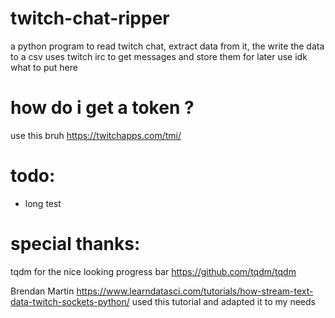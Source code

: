 # twitch-chat-ripper
a python program to read twitch chat, extract data from it, the write the data to a csv
uses twitch irc to get messages and store them for later use 
idk what to put here

# how do i get a token ? 
use this bruh
https://twitchapps.com/tmi/

# todo:
- long test

# special thanks:
tqdm for the nice looking progress bar
https://github.com/tqdm/tqdm

 Brendan Martin https://www.learndatasci.com/tutorials/how-stream-text-data-twitch-sockets-python/
 used this tutorial and adapted it to my needs
